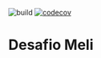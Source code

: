![build](https://github.com/Marcelo-Scarton/DesafioMeli/actions/workflows/build.yml/badge.svg)
[![codecov](https://codecov.io/gh/Marcelo-Scarton/DesafioMeli/graph/badge.svg?token=T6SOKX1JDH)](https://codecov.io/gh/Marcelo-Scarton/DesafioMeli)
# Desafio Meli